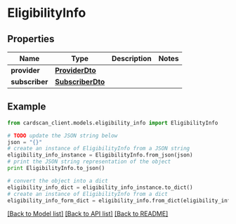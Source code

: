 # EligibilityInfo


## Properties
Name | Type | Description | Notes
------------ | ------------- | ------------- | -------------
**provider** | [**ProviderDto**](ProviderDto.md) |  | 
**subscriber** | [**SubscriberDto**](SubscriberDto.md) |  | 

## Example

```python
from cardscan_client.models.eligibility_info import EligibilityInfo

# TODO update the JSON string below
json = "{}"
# create an instance of EligibilityInfo from a JSON string
eligibility_info_instance = EligibilityInfo.from_json(json)
# print the JSON string representation of the object
print EligibilityInfo.to_json()

# convert the object into a dict
eligibility_info_dict = eligibility_info_instance.to_dict()
# create an instance of EligibilityInfo from a dict
eligibility_info_form_dict = eligibility_info.from_dict(eligibility_info_dict)
```
[[Back to Model list]](../README.md#documentation-for-models) [[Back to API list]](../README.md#documentation-for-api-endpoints) [[Back to README]](../README.md)


